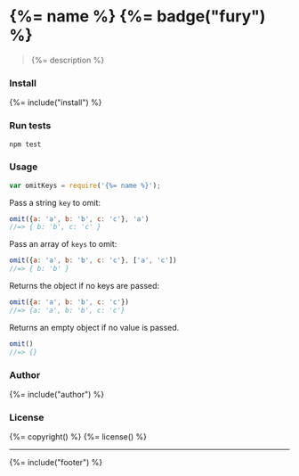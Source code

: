 # {%= name %} {%= badge("fury") %}

> {%= description %}

###  Install
{%= include("install") %}

###  Run tests

```bash
npm test
```

###  Usage

```js
var omitKeys = require('{%= name %}');
```

Pass a string `key` to omit:

```js
omit({a: 'a', b: 'b', c: 'c'}, 'a')
//=> { b: 'b', c: 'c' }
```

Pass an array of `keys` to omit:

```js
omit({a: 'a', b: 'b', c: 'c'}, ['a', 'c'])
//=> { b: 'b' }
```

Returns the object if no keys are passed:

```js
omit({a: 'a', b: 'b', c: 'c'})
//=> {a: 'a', b: 'b', c: 'c'}
```

Returns an empty object if no value is passed.

```js
omit()
//=> {}
```

###  Author
{%= include("author") %}

###  License
{%= copyright() %}
{%= license() %}

***

{%= include("footer") %}